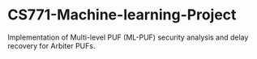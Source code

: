 # CS771-Machine-learning-Project
Implementation of Multi-level PUF (ML-PUF) security analysis and delay recovery for Arbiter PUFs. 
